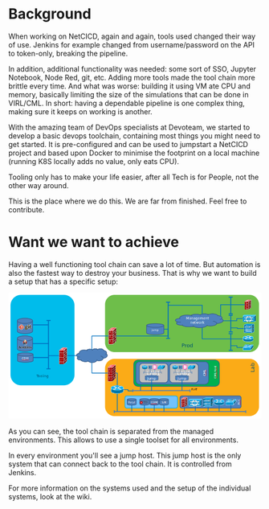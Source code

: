 # Background
When working on NetCICD, again and again, tools used changed their way of use. Jenkins for example changed from username/password on the API to token-only, breaking the pipeline. 

In addition, additional functionality was needed: some sort of SSO, Jupyter Notebook, Node Red, git, etc. Adding more tools made the tool chain more brittle every time. And what was worse: building it using VM ate CPU and memory, basically limiting the size of the simulations that can be done in VIRL/CML. In short: having a dependable pipeline is one complex thing, making sure it keeps on working is another.

With the amazing team of DevOps specialists at Devoteam, we started to develop a basic devops toolchain, containing most things you might need to get started. It is pre-configured and can be used to jumpstart a NetCICD project and based upon Docker to minimise the footprint on a local machine (running K8S locally adds no value, only eats CPU). 

Tooling only has to make your life easier, after all Tech is for People, not the other way around. 

This is the place where we do this. We are far from finished. Feel free to contribute.

# Want we want to achieve
Having a well functioning tool chain can save a lot of time. But automation is also the fastest way to destroy your business. That is why we want to build a setup that has a specific setup:

![toolchain](toolchain.png)

As you can see, the tool chain is separated from the managed environments. This allows to use a single toolset for all environments. 

In every environment you'll see a jump host. This jump host is the only system that can connect back to the tool chain. It is controlled from Jenkins.

For more information on the systems used and the setup of the individual systems, look at the wiki.
